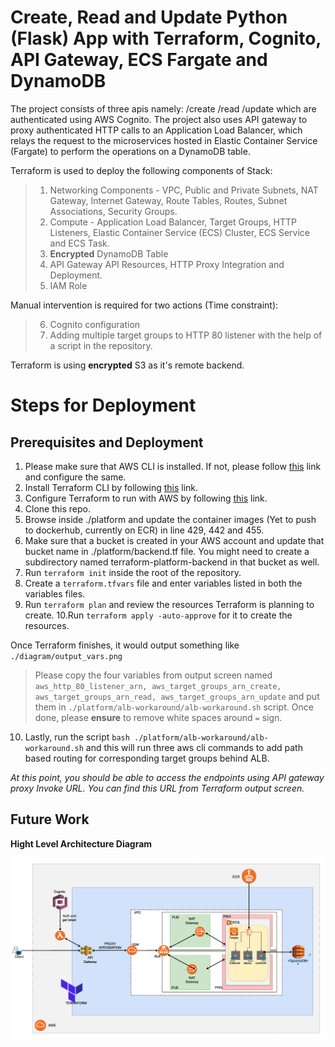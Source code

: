 # Create, Read and Update Python (Flask) App with Terraform, Cognito, API Gateway, ECS Fargate and DynamoDB

The project consists of three apis namely:
/create
/read
/update
which are authenticated using AWS Cognito. The project also uses API gateway to proxy authenticated HTTP calls to an Application Load Balancer, which relays the request to the microservices hosted in Elastic Container Service (Fargate) to perform the operations on a DynamoDB table.

Terraform is used to deploy the following components of Stack:
>1. Networking Components - VPC, Public and Private Subnets, NAT Gateway, Internet Gateway, Route Tables, Routes, Subnet Associations, Security Groups.
>2. Compute - Application Load Balancer, Target Groups, HTTP Listeners, Elastic Container Service (ECS) Cluster, ECS Service and ECS Task.
>3. **Encrypted** DynamoDB Table
>4. API Gateway API Resources, HTTP Proxy Integration and Deployment.
>5. IAM Role

Manual intervention is required for two actions (Time constraint):
>6. Cognito configuration
>7. Adding multiple target groups to HTTP 80 listener with the help of a script in the repository.

Terraform is using **encrypted** S3 as it's remote backend. 





# Steps for Deployment



## Prerequisites and Deployment

1. Please make sure that AWS CLI is installed. If not, please follow [this](https://docs.aws.amazon.com/cli/latest/userguide/cli-chap-install.html) link and configure the same.
2. Install Terraform CLI by following [this](https://learn.hashicorp.com/tutorials/terraform/install-cli) link.
3. Configure Terraform to run with AWS by following [this](https://registry.terraform.io/providers/hashicorp/aws/latest/docs) link.
4. Clone this repo.
5. Browse inside ./platform and update the container images (Yet to push to dockerhub, currently on ECR) in line 429, 442 and 455.
6. Make sure that a bucket is created in your AWS account and update that bucket name in ./platform/backend.tf file. You might need to create a subdirectory named terraform-platform-backend in that bucket as well.
7. Run `terraform init` inside the root of the repository. 
8. Create a `terraform.tfvars` file and enter variables listed in both the variables files.
9. Run `terraform plan` and review the resources Terraform is planning to create.
10.Run `terraform apply -auto-approve` for it to create the resources.

Once Terraform finishes, it would output something like `./diagram/output_vars.png`

>Please copy the four variables from output screen named `aws_http_80_listener_arn, aws_target_groups_arn_create, aws_target_groups_arn_read, aws_target_groups_arn_update` and put them in `./platform/alb-workaround/alb-workaround.sh` script. 
>Once done, please **ensure** to remove white spaces around `=` sign. 

10. Lastly, run the script `bash ./platform/alb-workaround/alb-workaround.sh` and this will run three aws cli commands to add path based routing for corresponding target groups behind ALB.

*At this point, you should be able to access the endpoints using API gateway proxy Invoke URL. You can find this URL from Terraform output screen.*

## Future Work


**Hight Level Architecture Diagram**

![alt text](https://github.com/anand-swaroop-git/UNO/blob/master/diagram/high_level_v3.png?raw=true)

